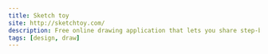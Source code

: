 ```yaml
---
title: Sketch toy
site: http://sketchtoy.com/
description: Free online drawing application that lets you share step-by-step replays of your work.
tags: [design, draw]
---
```

